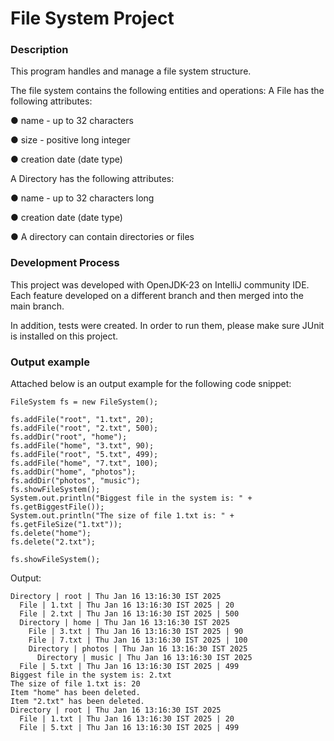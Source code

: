 # File System Project

### Description
This program handles and manage a file system structure.

The file system contains the following entities and operations:
A File has the following attributes:

  ● name - up to 32 characters 
  
  ● size - positive long integer
  
  ● creation date (date type)

A Directory has the following attributes:

  ● name - up to 32 characters long
  
  ● creation date (date type)
  
  ● A directory can contain directories or files
  

### Development Process
This project was developed with OpenJDK-23 on IntelliJ community IDE. 
Each feature developed on a different branch and then merged into the main branch.

In addition, tests were created. In order to run them, please make sure JUnit is installed on this project.

### Output example
Attached below is an output example for the following code snippet:
```
FileSystem fs = new FileSystem();

fs.addFile("root", "1.txt", 20);
fs.addFile("root", "2.txt", 500);
fs.addDir("root", "home");
fs.addFile("home", "3.txt", 90);
fs.addFile("root", "5.txt", 499);
fs.addFile("home", "7.txt", 100);
fs.addDir("home", "photos");
fs.addDir("photos", "music");
fs.showFileSystem();
System.out.println("Biggest file in the system is: " + fs.getBiggestFile());
System.out.println("The size of file 1.txt is: " + fs.getFileSize("1.txt"));
fs.delete("home");
fs.delete("2.txt");

fs.showFileSystem();
```
Output:
```
Directory | root | Thu Jan 16 13:16:30 IST 2025
  File | 1.txt | Thu Jan 16 13:16:30 IST 2025 | 20
  File | 2.txt | Thu Jan 16 13:16:30 IST 2025 | 500
  Directory | home | Thu Jan 16 13:16:30 IST 2025
    File | 3.txt | Thu Jan 16 13:16:30 IST 2025 | 90
    File | 7.txt | Thu Jan 16 13:16:30 IST 2025 | 100
    Directory | photos | Thu Jan 16 13:16:30 IST 2025
      Directory | music | Thu Jan 16 13:16:30 IST 2025
  File | 5.txt | Thu Jan 16 13:16:30 IST 2025 | 499
Biggest file in the system is: 2.txt
The size of file 1.txt is: 20
Item "home" has been deleted.
Item "2.txt" has been deleted.
Directory | root | Thu Jan 16 13:16:30 IST 2025
  File | 1.txt | Thu Jan 16 13:16:30 IST 2025 | 20
  File | 5.txt | Thu Jan 16 13:16:30 IST 2025 | 499
```

